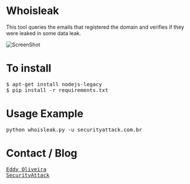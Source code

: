 # Whoisleak
This tool queries the emails that registered the domain and verifies if they were leaked in some data leak.

![ScreenShot](https://raw.githubusercontent.com/Warflop/Whoisleak/master/screenshot.png)

# To install

<pre>
$ apt-get install nodejs-legacy
$ pip install -r requirements.txt
</pre>

# Usage Example

<pre>
python whoisleak.py -u securityattack.com.br
</pre>

# Contact / Blog
<pre>
<a href="acessoroot@live.com">Eddy Oliveira</a>
<a href="http://securityattack.com.br">SecurityAttack</a>
</pre>
